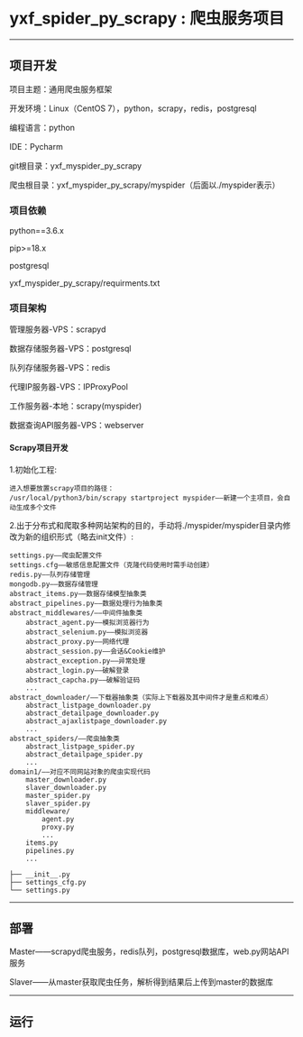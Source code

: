 yxf_spider_py_scrapy : 爬虫服务项目
=========================================================

------------

## 项目开发

项目主题：通用爬虫服务框架  

开发环境：Linux（CentOS 7），python，scrapy，redis，postgresql   

编程语言：python  

IDE：Pycharm  

git根目录：yxf_myspider_py_scrapy  

爬虫根目录：yxf_myspider_py_scrapy/myspider（后面以./myspider表示）  

### 项目依赖  

python==3.6.x  

pip>=18.x  

postgresql  

yxf_myspider_py_scrapy/requirments.txt  

### 项目架构

管理服务器-VPS：scrapyd  

数据存储服务器-VPS：postgresql  

队列存储服务器-VPS：redis  

代理IP服务器-VPS：IPProxyPool  

工作服务器-本地：scrapy(myspider)  

数据查询API服务器-VPS：webserver  

#### Scrapy项目开发  

1.初始化工程:  

	进入想要放置scrapy项目的路径：
	/usr/local/python3/bin/scrapy startproject myspider——新建一个主项目，会自动生成多个文件

2.出于分布式和爬取多种网站架构的目的，手动将./myspider/myspider目录内修改为新的组织形式（略去init文件）:  

	settings.py——爬虫配置文件
	settings.cfg——敏感信息配置文件（克隆代码使用时需手动创建）
	redis.py——队列存储管理
	mongodb.py——数据存储管理
	abstract_items.py——数据存储模型抽象类
	abstract_pipelines.py——数据处理行为抽象类
	abstract_middlewares/——中间件抽象类
	    abstract_agent.py——模拟浏览器行为
	    abstract_selenium.py——模拟浏览器
	    abstract_proxy.py——网络代理
	    abstract_session.py——会话&Cookie维护
	    abstract_exception.py——异常处理
	    abstract_login.py——破解登录
	    abstract_capcha.py——破解验证码
	    ...
	abstract_downloader/——下载器抽象类（实际上下载器及其中间件才是重点和难点）
	    abstract_listpage_downloader.py
	    abstract_detailpage_downloader.py
	    abstract_ajaxlistpage_downloader.py
	    ...
	abstract_spiders/——爬虫抽象类
	    abstract_listpage_spider.py
	    abstract_detailpage_spider.py
	    ...
	domain1/——对应不同网站对象的爬虫实现代码
	    master_downloader.py
	    slaver_downloader.py
	    master_spider.py
	    slaver_spider.py
	    middleware/
	        agent.py
	        proxy.py
	        ...
	    items.py
	    pipelines.py
	    ...

	├── __init__.py
	├── settings_cfg.py
	└── settings.py



------------

## 部署

Master——scrapyd爬虫服务，redis队列，postgresql数据库，web.py网站API服务  

Slaver——从master获取爬虫任务，解析得到结果后上传到master的数据库  

------------

## 运行

